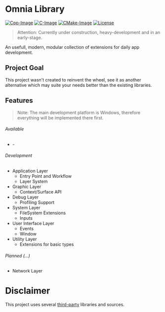 # Omnia Library

[Cpp-Image]: https://img.shields.io/badge/C%2B%2B-20-blue
[C-Image]: https://img.shields.io/badge/C-11-blue
[CMake-Image]: https://img.shields.io/badge/CMake-1.15-blue
[License-Image]: https://img.shields.io/badge/License-MIT-blue

[Cpp-Url]: https://en.wikipedia.org/wiki/C%2B%2B
[C-Url]: https://en.wikipedia.org/wiki/C_(programming_language)
[CMake-Url]: https://cmake.org/
[License-Url]: https://opensource.org/licenses/MIT

[![Cpp-Image]][Cpp-Url]
[![C-Image]][C-Url]
[![CMake-Image]][CMake-Url]
[![License][License-Image]][License-Url]

> Attention: Currently under construction, heavy-development and in an early-stage.

An usefull, modern, modular collection of extensions for daily app development.

## Project Goal

This project wasn't created to reinvent the wheel, see it as another alternative which may suite your needs better than the existing libraries.

## Features
> Note: The main development platform is Windows, therefore everything will be implemented there first.

###### Available ######
- \-

###### Development ######
- Application Layer
  - Entry Point and Workflow
  - Layer System
- Graphic Layer
  - Context/Surface API
- Debug Layer
  - Profiling Support
- System Layer
  - FileSystem Extensions
  - Inputs
- User Interface Layer
    - Events
    - Window
- Utility Layer
  - Extensions for basic types

###### Planned (...) ######
- Network Layer

# Disclaimer
This project uses several [third-party](3rd-Party/ReadMe.md "3rd-Party") libraries and sources.
